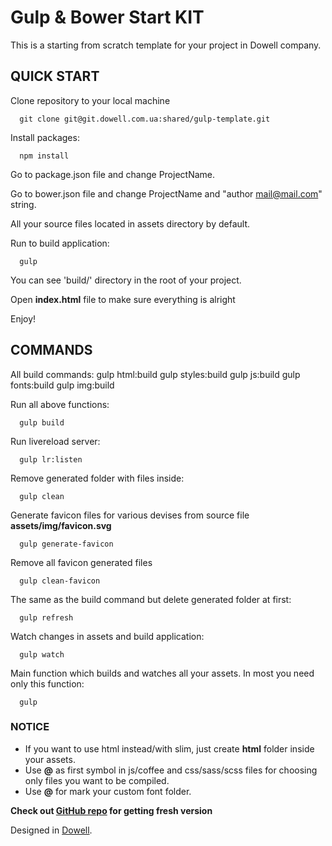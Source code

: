 # Gulp & Bower Start KIT

This is a starting from scratch template for your project in Dowell company.

## QUICK START

Clone repository to your local machine

      git clone git@git.dowell.com.ua:shared/gulp-template.git

Install packages:

      npm install


Go to package.json file and change ProjectName.

Go to bower.json file and change ProjectName and "author <mail@mail.com>" string.

All your source files located in assets directory by default.

Run to build application:

      gulp

You can see 'build/' directory in the root of your project.

Open **index.html** file to make sure everything is alright

Enjoy!


## COMMANDS

All build commands:
      gulp html:build
      gulp styles:build
      gulp js:build
      gulp fonts:build
      gulp img:build

Run all above functions:

      gulp build

Run  livereload server:

      gulp lr:listen

Remove generated folder with files inside:

      gulp clean

Generate favicon files for various devises from source file **assets/img/favicon.svg**

      gulp generate-favicon

Remove all favicon generated files

      gulp clean-favicon

The same as the build command but delete generated folder at first:

      gulp refresh

Watch changes in assets and build application:

      gulp watch

Main function which builds and watches all your assets. In most you need only this function:

      gulp


### NOTICE

* If you want to use html instead/with slim, just create **html** folder inside your assets.
* Use **@** as first symbol in js/coffee and css/sass/scss files for choosing only files you want to be compiled.
* Use **@** for mark your custom font folder.


**Check out [GitHub repo](https://github.com/skabrock/easy-gulp-template "simple-gulp-template") for getting fresh version**

Designed in [Dowell](http://dowell.com.ua).
